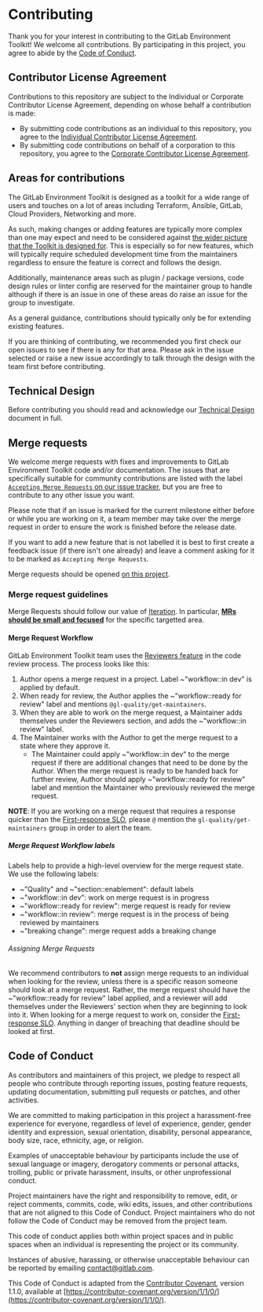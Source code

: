 # Contributing

Thank you for your interest in contributing to the GitLab Environment Toolkit! We welcome
all contributions. By participating in this project, you agree to abide by the
[Code of Conduct](#code-of-conduct).

## Contributor License Agreement

Contributions to this repository are subject to the Individual or Corporate Contributor License Agreement, depending on whose behalf a contribution is made:

- By submitting code contributions as an individual to this repository, you agree to the [Individual Contributor License Agreement](https://docs.gitlab.com/ee/legal/individual_contributor_license_agreement.html).
- By submitting code contributions on behalf of a corporation to this repository, you agree to the [Corporate Contributor License Agreement](https://docs.gitlab.com/ee/legal/corporate_contributor_license_agreement.html).

## Areas for contributions

The GitLab Environment Toolkit is designed as a toolkit for a wide range of users and touches on a lot of areas including Terraform, Ansible, GitLab, Cloud Providers, Networking and more.

As such, making changes or adding features are typically more complex than one may expect and need to be considered
against [the wider picture that the Toolkit is designed for](#technical-design). This is especially so for new features, which will typically require
scheduled development time from the maintainers regardless to ensure the feature is correct and follows the design.

Additionally, maintenance areas such as plugin / package versions, code design rules or linter config are reserved for the maintainer group to handle although if there is an issue in one of these areas do raise an issue for the group to investigate.

As a general guidance, contributions should typically only be for extending existing features.

If you are thinking of contributing, we recommended you first check our open issues to see if there is any for that area. Please ask in the issue selected or raise a new issue accordingly to talk through the design with the team first before contributing.

## Technical Design

Before contributing you should read and acknowledge our [Technical Design](TECHNICAL_DESIGN.md) document in full.

## Merge requests

We welcome merge requests with fixes and improvements to GitLab Environment Toolkit code and/or documentation. 
The issues that are specifically suitable for community contributions are listed with the label
[`Accepting Merge Requests` on our issue tracker](https://gitlab.com/gitlab-org/gitlab-environment-toolkit/-/issues?label_name%5B%5D=Accepting+merge+requests), but you are
free to contribute to any other issue you want.

Please note that if an issue is marked for the current milestone either before
or while you are working on it, a team member may take over the merge request
in order to ensure the work is finished before the release date.

If you want to add a new feature that is not labelled it is best to first create
a feedback issue (if there isn't one already) and leave a comment asking for it
to be marked as `Accepting Merge Requests`.

Merge requests should be opened [on this project](https://gitlab.com/gitlab-org/gitlab-environment-toolkit/-/merge_requests).

### Merge request guidelines

Merge Requests should follow our value of [Iteration](https://about.gitlab.com/handbook/values/#iteration). In particular, **[MRs should be small and focused](https://about.gitlab.com/handbook/values/#make-small-merge-requests)** for the specific targetted area.

#### Merge Request Workflow

GitLab Environment Toolkit team uses the [Reviewers feature](https://docs.gitlab.com/ee/development/code_review.html#dogfooding-the-reviewers-feature) in the code review process. The process looks like this:

1. Author opens a merge request in a project. Label ~"workflow::in dev" is applied by default.
1. When ready for review, the Author applies the ~"workflow::ready for review" label and mentions `@gl-quality/get-maintainers`.
1. When they are able to work on the merge request, a Maintainer adds themselves under the Reviewers section, and adds the ~"workflow::in review" label.
1. The Maintainer works with the Author to get the merge request to a state where they approve it.
    - The Maintainer could apply ~"workflow::in dev" to the merge request if there are additional changes that need to be done by the Author. When the merge request is ready to be handed back for further review, Author should apply ~"workflow::ready for review" label and mention the Maintainer who previously reviewed the merge request.

**NOTE**: If you are working on a merge request that requires a response quicker than the [First-response SLO](https://about.gitlab.com/handbook/engineering/workflow/code-review/#first-response-slo), please `@` mention the `gl-quality/get-maintainers` group in order to alert the team.

##### Merge Request Workflow labels

Labels help to provide a high-level overview for the merge request state. We use the following labels:

- ~"Quality" and ~"section::enablement": default labels
- ~"workflow::in dev": work on merge request is in progress
- ~"workflow::ready for review": merge request is ready for review
- ~"workflow::in review": merge request is in the process of being reviewed by maintainers
- ~"breaking change": merge request adds a breaking change

###### Assigning Merge Requests

We recommend contributors to **not** assign merge requests to an individual when looking for the review, unless there is a specific reason someone should look at a merge request. Rather, the merge request should have the ~"workflow::ready for review" label applied, and a reviewer will add themselves under the Reviewers' section when they are beginning to look into it. When looking for a merge request to work on, consider the [First-response SLO](https://about.gitlab.com/handbook/engineering/workflow/code-review/#first-response-slo). Anything in danger of breaching that deadline should be looked at first.

## Code of Conduct

As contributors and maintainers of this project, we pledge to respect all people
who contribute through reporting issues, posting feature requests, updating
documentation, submitting pull requests or patches, and other activities.

We are committed to making participation in this project a harassment-free
experience for everyone, regardless of level of experience, gender, gender
identity and expression, sexual orientation, disability, personal appearance,
body size, race, ethnicity, age, or religion.

Examples of unacceptable behaviour by participants include the use of sexual
language or imagery, derogatory comments or personal attacks, trolling, public
or private harassment, insults, or other unprofessional conduct.

Project maintainers have the right and responsibility to remove, edit, or reject
comments, commits, code, wiki edits, issues, and other contributions that are
not aligned to this Code of Conduct. Project maintainers who do not follow the
Code of Conduct may be removed from the project team.

This code of conduct applies both within project spaces and in public spaces
when an individual is representing the project or its community.

Instances of abusive, harassing, or otherwise unacceptable behaviour can be
reported by emailing contact@gitlab.com.

This Code of Conduct is adapted from the [Contributor Covenant](https://contributor-covenant.org), version 1.1.0,
available at [https://contributor-covenant.org/version/1/1/0/](https://contributor-covenant.org/version/1/1/0/).

